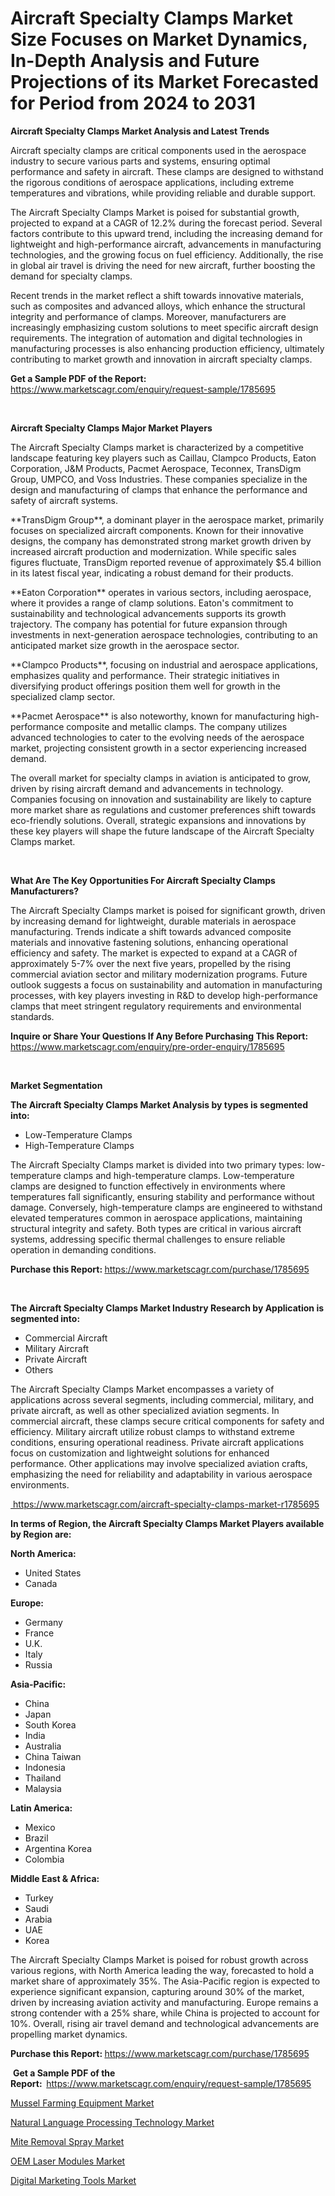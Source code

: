 <p><h1>Aircraft Specialty Clamps Market Size Focuses on Market Dynamics, In-Depth Analysis and Future Projections of its Market Forecasted for Period from 2024 to 2031</h1></p><p><strong>Aircraft Specialty Clamps Market Analysis and Latest Trends</strong></p>
<p><p>Aircraft specialty clamps are critical components used in the aerospace industry to secure various parts and systems, ensuring optimal performance and safety in aircraft. These clamps are designed to withstand the rigorous conditions of aerospace applications, including extreme temperatures and vibrations, while providing reliable and durable support.</p><p>The Aircraft Specialty Clamps Market is poised for substantial growth, projected to expand at a CAGR of 12.2% during the forecast period. Several factors contribute to this upward trend, including the increasing demand for lightweight and high-performance aircraft, advancements in manufacturing technologies, and the growing focus on fuel efficiency. Additionally, the rise in global air travel is driving the need for new aircraft, further boosting the demand for specialty clamps.</p><p>Recent trends in the market reflect a shift towards innovative materials, such as composites and advanced alloys, which enhance the structural integrity and performance of clamps. Moreover, manufacturers are increasingly emphasizing custom solutions to meet specific aircraft design requirements. The integration of automation and digital technologies in manufacturing processes is also enhancing production efficiency, ultimately contributing to market growth and innovation in aircraft specialty clamps.</p></p>
<p><strong>Get a Sample PDF of the Report:&nbsp;</strong> <a href="https://www.marketscagr.com/enquiry/request-sample/1785695?utm_campaign=1286&utm_medium=2&utm_source=Github&utm_content=ia&utm_term=09102024&utm_id=aircraft-specialty-clamps">https://www.marketscagr.com/enquiry/request-sample/1785695</a></p>
<p>&nbsp;</p>
<p><strong>Aircraft Specialty Clamps Major Market Players</strong></p>
<p><p>The Aircraft Specialty Clamps market is characterized by a competitive landscape featuring key players such as Caillau, Clampco Products, Eaton Corporation, J&M Products, Pacmet Aerospace, Teconnex, TransDigm Group, UMPCO, and Voss Industries. These companies specialize in the design and manufacturing of clamps that enhance the performance and safety of aircraft systems.</p><p>**TransDigm Group**, a dominant player in the aerospace market, primarily focuses on specialized aircraft components. Known for their innovative designs, the company has demonstrated strong market growth driven by increased aircraft production and modernization. While specific sales figures fluctuate, TransDigm reported revenue of approximately $5.4 billion in its latest fiscal year, indicating a robust demand for their products.</p><p>**Eaton Corporation** operates in various sectors, including aerospace, where it provides a range of clamp solutions. Eaton's commitment to sustainability and technological advancements supports its growth trajectory. The company has potential for future expansion through investments in next-generation aerospace technologies, contributing to an anticipated market size growth in the aerospace sector.</p><p>**Clampco Products**, focusing on industrial and aerospace applications, emphasizes quality and performance. Their strategic initiatives in diversifying product offerings position them well for growth in the specialized clamp sector.</p><p>**Pacmet Aerospace** is also noteworthy, known for manufacturing high-performance composite and metallic clamps. The company utilizes advanced technologies to cater to the evolving needs of the aerospace market, projecting consistent growth in a sector experiencing increased demand.</p><p>The overall market for specialty clamps in aviation is anticipated to grow, driven by rising aircraft demand and advancements in technology. Companies focusing on innovation and sustainability are likely to capture more market share as regulations and customer preferences shift towards eco-friendly solutions. Overall, strategic expansions and innovations by these key players will shape the future landscape of the Aircraft Specialty Clamps market.</p></p>
<p>&nbsp;</p>
<p><strong>What Are The Key Opportunities For Aircraft Specialty Clamps Manufacturers?</strong></p>
<p><p>The Aircraft Specialty Clamps market is poised for significant growth, driven by increasing demand for lightweight, durable materials in aerospace manufacturing. Trends indicate a shift towards advanced composite materials and innovative fastening solutions, enhancing operational efficiency and safety. The market is expected to expand at a CAGR of approximately 5-7% over the next five years, propelled by the rising commercial aviation sector and military modernization programs. Future outlook suggests a focus on sustainability and automation in manufacturing processes, with key players investing in R&D to develop high-performance clamps that meet stringent regulatory requirements and environmental standards.</p></p>
<p><strong>Inquire or Share Your Questions If Any Before Purchasing This Report:</strong> <a href="https://www.marketscagr.com/enquiry/pre-order-enquiry/1785695?utm_campaign=1286&utm_medium=2&utm_source=Github&utm_content=ia&utm_term=09102024&utm_id=aircraft-specialty-clamps">https://www.marketscagr.com/enquiry/pre-order-enquiry/1785695</a></p>
<p>&nbsp;</p>
<p><strong>Market Segmentation</strong></p>
<p><strong>The Aircraft Specialty Clamps Market Analysis by types is segmented into:</strong></p>
<p><ul><li>Low-Temperature Clamps</li><li>High-Temperature Clamps</li></ul></p>
<p><p>The Aircraft Specialty Clamps market is divided into two primary types: low-temperature clamps and high-temperature clamps. Low-temperature clamps are designed to function effectively in environments where temperatures fall significantly, ensuring stability and performance without damage. Conversely, high-temperature clamps are engineered to withstand elevated temperatures common in aerospace applications, maintaining structural integrity and safety. Both types are critical in various aircraft systems, addressing specific thermal challenges to ensure reliable operation in demanding conditions.</p></p>
<p><strong>Purchase this Report:&nbsp;</strong><a href="https://www.marketscagr.com/purchase/1785695?utm_campaign=1286&utm_medium=2&utm_source=Github&utm_content=ia&utm_term=09102024&utm_id=aircraft-specialty-clamps">https://www.marketscagr.com/purchase/1785695</a></p>
<p>&nbsp;</p>
<p><strong>The Aircraft Specialty Clamps Market Industry Research by Application is segmented into:</strong></p>
<p><ul><li>Commercial Aircraft</li><li>Military Aircraft</li><li>Private Aircraft</li><li>Others</li></ul></p>
<p><p>The Aircraft Specialty Clamps Market encompasses a variety of applications across several segments, including commercial, military, and private aircraft, as well as other specialized aviation segments. In commercial aircraft, these clamps secure critical components for safety and efficiency. Military aircraft utilize robust clamps to withstand extreme conditions, ensuring operational readiness. Private aircraft applications focus on customization and lightweight solutions for enhanced performance. Other applications may involve specialized aviation crafts, emphasizing the need for reliability and adaptability in various aerospace environments.</p></p>
<p><a href="https://www.marketscagr.com/aircraft-specialty-clamps-market-r1785695?utm_campaign=1286&utm_medium=2&utm_source=Github&utm_content=ia&utm_term=09102024&utm_id=aircraft-specialty-clamps">&nbsp;https://www.marketscagr.com/aircraft-specialty-clamps-market-r1785695</a></p>
<p><strong>In terms of Region, the Aircraft Specialty Clamps Market Players available by Region are:</strong></p>
<p>
    <p> <strong> North America: </strong>
        <ul>
            <li>United States</li>
            <li>Canada</li>
        </ul>
        </p> 
    <p> <strong> Europe: </strong>
        <ul>
            <li>Germany</li>
            <li>France</li>
            <li>U.K.</li>
            <li>Italy</li>
            <li>Russia</li>
        </ul>
        </p> 
    <p> <strong> Asia-Pacific: </strong>
        <ul>
            <li>China</li>
            <li>Japan</li>
            <li>South Korea</li>
            <li>India</li>
            <li>Australia</li>
            <li>China Taiwan</li>
            <li>Indonesia</li>
            <li>Thailand</li>
            <li>Malaysia</li>
        </ul>
        </p> 
    <p> <strong> Latin America: </strong>
        <ul>
            <li>Mexico</li>
            <li>Brazil</li>
            <li>Argentina Korea</li>
            <li>Colombia</li>
        </ul>
        </p> 
    <p> <strong> Middle East & Africa: </strong>
        <ul>
            <li>Turkey</li>
            <li>Saudi</li>
            <li>Arabia</li>
            <li>UAE</li>
            <li>Korea</li>
        </ul>
    </p>
    </p>
<p><p>The Aircraft Specialty Clamps Market is poised for robust growth across various regions, with North America leading the way, forecasted to hold a market share of approximately 35%. The Asia-Pacific region is expected to experience significant expansion, capturing around 30% of the market, driven by increasing aviation activity and manufacturing. Europe remains a strong contender with a 25% share, while China is projected to account for 10%. Overall, rising air travel demand and technological advancements are propelling market dynamics.</p></p>
<p><strong>Purchase this Report: </strong><a href="https://www.marketscagr.com/purchase/1785695?utm_campaign=1286&utm_medium=2&utm_source=Github&utm_content=ia&utm_term=09102024&utm_id=aircraft-specialty-clamps">https://www.marketscagr.com/purchase/1785695</a></p>
<p>&nbsp;<strong>Get a Sample PDF of the Report:&nbsp;&nbsp;</strong><a href="https://www.marketscagr.com/enquiry/request-sample/1785695?utm_campaign=1286&utm_medium=2&utm_source=Github&utm_content=ia&utm_term=09102024&utm_id=aircraft-specialty-clamps">https://www.marketscagr.com/enquiry/request-sample/1785695</a></p>
<p><strong></strong></p>
<p><p><a href="https://www.linkedin.com/pulse/mussel-farming-equipment-market-opportunities-emerging-global-satof?utm_campaign=1286&utm_medium=2&utm_source=Github&utm_content=ia&utm_term=09102024&utm_id=aircraft-specialty-clamps">Mussel Farming Equipment Market</a></p><p><a href="https://www.linkedin.com/pulse/trends-global-natural-language-processing-technology-market-jpyqe?utm_campaign=1286&utm_medium=2&utm_source=Github&utm_content=ia&utm_term=09102024&utm_id=aircraft-specialty-clamps">Natural Language Processing Technology Market</a></p><p><a href="https://www.linkedin.com/pulse/market-leaders-laggards-global-mite-removal-spray-trends-k0tle?utm_campaign=1286&utm_medium=2&utm_source=Github&utm_content=ia&utm_term=09102024&utm_id=aircraft-specialty-clamps">Mite Removal Spray Market</a></p><p><a href="https://www.linkedin.com/pulse/oem-laser-modules-market-ecosystem-competitive-landscape-zm6qe?utm_campaign=1286&utm_medium=2&utm_source=Github&utm_content=ia&utm_term=09102024&utm_id=aircraft-specialty-clamps">OEM Laser Modules Market</a></p><p><a href="https://www.linkedin.com/pulse/digital-marketing-tools-market-penetration-strategies-untapped-qsyte?utm_campaign=1286&utm_medium=2&utm_source=Github&utm_content=ia&utm_term=09102024&utm_id=aircraft-specialty-clamps">Digital Marketing Tools Market</a></p></p>